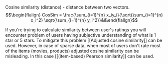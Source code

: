Cosine similarity (distance) - distance between two vectors.
$$\begin{flalign} CosSim = \frac{\sum_{i=1}^{n} x_iy_i}{\sqrt{\sum_{i=1}^{n} x_i^2} \sqrt{\sum_{i=1}^{n} y_i^2}}&&\end{flalign}$$

If you're trying to calculate similarity between user's ratings you will encounter problem of users having subjective understanding of what is 1 star or 5 stars.
To mitigate this problem [[Adjusted cosine similarity]] can be used. However, in case of sparse data, when most of users don't rate most of the items (movies, products) adjusted cosine similarity can be misleading. In this case [[(item-based) Pearson similarity]] can be used.